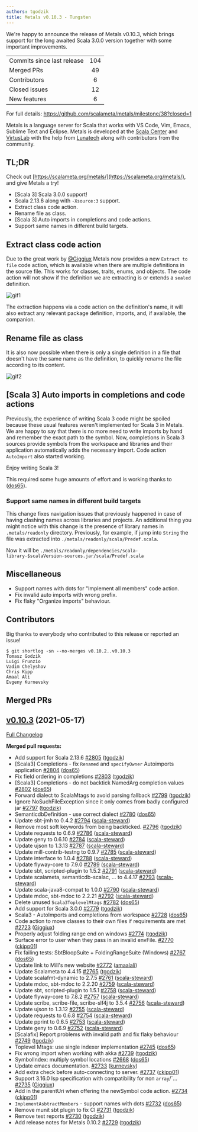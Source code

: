 ```yaml
---
authors: tgodzik
title: Metals v0.10.3 - Tungsten
---
```


We're happy to announce the release of Metals v0.10.3, which brings support for
the long awaited Scala 3.0.0 version together with some important improvements.

<table>
<tbody>
  <tr>
    <td>Commits since last release</td>
    <td align="center">104</td>
  </tr>
  <tr>
    <td>Merged PRs</td>
    <td align="center">49</td>
  </tr>
    <tr>
    <td>Contributors</td>
    <td align="center">6</td>
  </tr>
  <tr>
    <td>Closed issues</td>
    <td align="center">12</td>
  </tr>
  <tr>
    <td>New features</td>
    <td align="center">6</td>
  </tr>
</tbody>
</table>

For full details: https://github.com/scalameta/metals/milestone/38?closed=1

Metals is a language server for Scala that works with VS Code, Vim, Emacs,
Sublime Text and Eclipse. Metals is developed at the
[Scala Center](https://scala.epfl.ch/) and [VirtusLab](https://virtuslab.com)
with the help from [Lunatech](https://lunatech.com) along with contributors from
the community.

## TL;DR

Check out [https://scalameta.org/metals/](https://scalameta.org/metals/), and
give Metals a try!

- [Scala 3] Scala 3.0.0 support!
- Scala 2.13.6 along with `-Xsource:3` support.
- Extract class code action.
- Rename file as class.
- [Scala 3] Auto imports in completions and code actions.
- Support same names in different build targets.

## Extract class code action

Due to the great work by [@Giggiux](https://github.com/Giggiux) Metals now
provides a new `Extract to file` code action, which is available when there are
multiple definitions in the source file. This works for classes, traits, enums,
and objects. The code action will not show if the definition we are extracting
is or extends a `sealed` definition.

![gif1](https://github.com/scalameta/gh-pages-images/blob/master/metals/2021-05-17-tungsten/dKKkLcL.gif?raw=true)

The extraction happens via a code action on the definition's name, it will also
extract any relevant package definition, imports, and, if available, the
companion.

## Rename file as class

It is also now possible when there is only a single definition in a file that
doesn't have the same name as the definition, to quickly rename the file
according to its content.

![gif2](https://github.com/scalameta/gh-pages-images/blob/master/metals/2021-05-17-tungsten/pUADnMn.gif?raw=true)

## [Scala 3] Auto imports in completions and code actions

Previously, the experience of writing Scala 3 code might be spoiled because
these usual features weren't implemented for Scala 3 in Metals. We are happy to
say that there is no more need to write imports by hand and remember the exact
path to the symbol. Now, completions in Scala 3 sources provide symbols from the
workspace and libraries and their application automatically adds the necessary
import. Code action `AutoImport` also started working.

Enjoy writing Scala 3!

This required some huge amounts of effort and is working thanks to
([dos65](https://github.com/dos65)).

### Support same names in different build targets

This change fixes navigation issues that previously happened in case of having
clashing names across libraries and projects. An additional thing you might
notice with this change is the presence of library names in `.metals/readonly`
directory. Previously, for example, if jump into `String` the file was extracted
into `./metals/readonly/scala/Predef.scala`.

Now it will be
`./metals/readonly/dependencies/scala-library-$scalaVersion-sources.jar/scala/Predef.scala`

## Miscellaneous

- Support names with dots for "Implement all members" code action.
- Fix invalid auto imports with wrong prefix.
- Fix flaky "Organize imports" behaviour.

## Contributors

Big thanks to everybody who contributed to this release or reported an issue!

```
$ git shortlog -sn --no-merges v0.10.2..v0.10.3
Tomasz Godzik
Luigi Frunzio
Vadim Chelyshov
Chris Kipp
Amaal Ali
Evgeny Kurnevsky
```

## Merged PRs

## [v0.10.3](https://github.com/scalameta/metals/tree/v0.10.3) (2021-05-17)

[Full Changelog](https://github.com/scalameta/metals/compare/v0.10.2...v0.10.3)

**Merged pull requests:**

- Add support for Scala 2.13.6
  [\#2805](https://github.com/scalameta/metals/pull/2805)
  ([tgodzik](https://github.com/tgodzik))
- [Scala3] Completions - fix `Renamed` and `specifyOwner` Autoimports
  application [\#2804](https://github.com/scalameta/metals/pull/2804)
  ([dos65](https://github.com/dos65))
- Fix field ordering in completions
  [\#2803](https://github.com/scalameta/metals/pull/2803)
  ([tgodzik](https://github.com/tgodzik))
- [Scala3] Completions - do not backtick NamedArg completion values
  [\#2802](https://github.com/scalameta/metals/pull/2802)
  ([dos65](https://github.com/dos65))
- Forward dialect to ScalaMtags to avoid parsing fallback
  [\#2799](https://github.com/scalameta/metals/pull/2799)
  ([tgodzik](https://github.com/tgodzik))
- Ignore NoSuchFileException since it only comes from badly configured jar
  [\#2797](https://github.com/scalameta/metals/pull/2797)
  ([tgodzik](https://github.com/tgodzik))
- SemanticdbDefinition - use correct dialect
  [\#2780](https://github.com/scalameta/metals/pull/2780)
  ([dos65](https://github.com/dos65))
- Update sbt-jmh to 0.4.2
  [\#2794](https://github.com/scalameta/metals/pull/2794)
  ([scala-steward](https://github.com/scala-steward))
- Remove most soft keywords from being backticked.
  [\#2796](https://github.com/scalameta/metals/pull/2796)
  ([tgodzik](https://github.com/tgodzik))
- Update requests to 0.6.9
  [\#2786](https://github.com/scalameta/metals/pull/2786)
  ([scala-steward](https://github.com/scala-steward))
- Update geny to 0.6.10 [\#2784](https://github.com/scalameta/metals/pull/2784)
  ([scala-steward](https://github.com/scala-steward))
- Update ujson to 1.3.13 [\#2787](https://github.com/scalameta/metals/pull/2787)
  ([scala-steward](https://github.com/scala-steward))
- Update mill-contrib-testng to 0.9.7
  [\#2785](https://github.com/scalameta/metals/pull/2785)
  ([scala-steward](https://github.com/scala-steward))
- Update interface to 1.0.4
  [\#2788](https://github.com/scalameta/metals/pull/2788)
  ([scala-steward](https://github.com/scala-steward))
- Update flyway-core to 7.9.0
  [\#2789](https://github.com/scalameta/metals/pull/2789)
  ([scala-steward](https://github.com/scala-steward))
- Update sbt, scripted-plugin to 1.5.2
  [\#2791](https://github.com/scalameta/metals/pull/2791)
  ([scala-steward](https://github.com/scala-steward))
- Update scalameta, semanticdb-scalac, ... to 4.4.17
  [\#2793](https://github.com/scalameta/metals/pull/2793)
  ([scala-steward](https://github.com/scala-steward))
- Update scala-java8-compat to 1.0.0
  [\#2790](https://github.com/scalameta/metals/pull/2790)
  ([scala-steward](https://github.com/scala-steward))
- Update mdoc, sbt-mdoc to 2.2.21
  [\#2792](https://github.com/scalameta/metals/pull/2792)
  ([scala-steward](https://github.com/scala-steward))
- Delete unused `Scala3ToplevelMtags`
  [\#2782](https://github.com/scalameta/metals/pull/2782)
  ([dos65](https://github.com/dos65))
- Add support for Scala 3.0.0
  [\#2779](https://github.com/scalameta/metals/pull/2779)
  ([tgodzik](https://github.com/tgodzik))
- Scala3 - AutoImports and completions from workspace
  [\#2728](https://github.com/scalameta/metals/pull/2728)
  ([dos65](https://github.com/dos65))
- Code action to move classes to their own files if requirements are met
  [\#2723](https://github.com/scalameta/metals/pull/2723)
  ([Giggiux](https://github.com/Giggiux))
- Properly adjust folding range end on windows
  [\#2774](https://github.com/scalameta/metals/pull/2774)
  ([tgodzik](https://github.com/tgodzik))
- Surface error to user when they pass in an invalid envFile.
  [\#2770](https://github.com/scalameta/metals/pull/2770)
  ([ckipp01](https://github.com/ckipp01))
- Fix failing tests: SbtBloopSuite + FoldingRangeSuite (Windows)
  [\#2767](https://github.com/scalameta/metals/pull/2767)
  ([dos65](https://github.com/dos65))
- Update link to Mill's new website
  [\#2772](https://github.com/scalameta/metals/pull/2772)
  ([amaalali](https://github.com/amaalali))
- Update Scalameta to 4.4.15
  [\#2765](https://github.com/scalameta/metals/pull/2765)
  ([tgodzik](https://github.com/tgodzik))
- Update scalafmt-dynamic to 2.7.5
  [\#2761](https://github.com/scalameta/metals/pull/2761)
  ([scala-steward](https://github.com/scala-steward))
- Update mdoc, sbt-mdoc to 2.2.20
  [\#2759](https://github.com/scalameta/metals/pull/2759)
  ([scala-steward](https://github.com/scala-steward))
- Update sbt, scripted-plugin to 1.5.1
  [\#2758](https://github.com/scalameta/metals/pull/2758)
  ([scala-steward](https://github.com/scala-steward))
- Update flyway-core to 7.8.2
  [\#2757](https://github.com/scalameta/metals/pull/2757)
  ([scala-steward](https://github.com/scala-steward))
- Update scribe, scribe-file, scribe-slf4j to 3.5.4
  [\#2756](https://github.com/scalameta/metals/pull/2756)
  ([scala-steward](https://github.com/scala-steward))
- Update ujson to 1.3.12 [\#2755](https://github.com/scalameta/metals/pull/2755)
  ([scala-steward](https://github.com/scala-steward))
- Update requests to 0.6.8
  [\#2754](https://github.com/scalameta/metals/pull/2754)
  ([scala-steward](https://github.com/scala-steward))
- Update pprint to 0.6.5 [\#2753](https://github.com/scalameta/metals/pull/2753)
  ([scala-steward](https://github.com/scala-steward))
- Update geny to 0.6.9 [\#2752](https://github.com/scalameta/metals/pull/2752)
  ([scala-steward](https://github.com/scala-steward))
- [Scalafix] Report problems with invalid path and fix flaky behaviour
  [\#2749](https://github.com/scalameta/metals/pull/2749)
  ([tgodzik](https://github.com/tgodzik))
- Toplevel Mtags: use single indexer implementation
  [\#2745](https://github.com/scalameta/metals/pull/2745)
  ([dos65](https://github.com/dos65))
- Fix wrong import when working with akka
  [\#2739](https://github.com/scalameta/metals/pull/2739)
  ([tgodzik](https://github.com/tgodzik))
- SymbolIndex: multiply symbol locations
  [\#2668](https://github.com/scalameta/metals/pull/2668)
  ([dos65](https://github.com/dos65))
- Update emacs documentation.
  [\#2733](https://github.com/scalameta/metals/pull/2733)
  ([kurnevsky](https://github.com/kurnevsky))
- Add extra check before auto-connecting to server.
  [\#2737](https://github.com/scalameta/metals/pull/2737)
  ([ckipp01](https://github.com/ckipp01))
- Support 3.16.0 lsp specification with compatibility for non `array`/`…
  [\#2735](https://github.com/scalameta/metals/pull/2735)
  ([Giggiux](https://github.com/Giggiux))
- Add in the parentUri when offering the newSymbol code action.
  [\#2734](https://github.com/scalameta/metals/pull/2734)
  ([ckipp01](https://github.com/ckipp01))
- `ImplementAsbtractMembers` - support names with dots
  [\#2732](https://github.com/scalameta/metals/pull/2732)
  ([dos65](https://github.com/dos65))
- Remove munit sbt plugin to fix CI
  [\#2731](https://github.com/scalameta/metals/pull/2731)
  ([tgodzik](https://github.com/tgodzik))
- Remove test reports [\#2730](https://github.com/scalameta/metals/pull/2730)
  ([tgodzik](https://github.com/tgodzik))
- Add release notes for Metals 0.10.2
  [\#2729](https://github.com/scalameta/metals/pull/2729)
  ([tgodzik](https://github.com/tgodzik))
